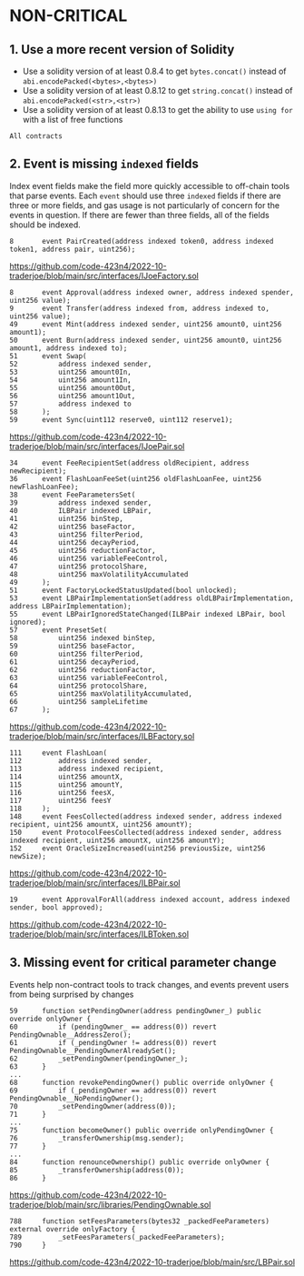 # NON-CRITICAL

## 1. Use a more recent version of Solidity

- Use a solidity version of at least 0.8.4 to get `bytes.concat()` instead of `abi.encodePacked(<bytes>,<bytes>)` 
- Use a solidity version of at least 0.8.12 to get `string.concat()` instead of `abi.encodePacked(<str>,<str>)`
- Use a solidity version of at least 0.8.13 to get the ability to use `using for` with a list of free functions

```
All contracts
```

## 2. Event is missing `indexed` fields

Index event fields make the field more quickly accessible to off-chain tools that parse events. Each `event` should use three `indexed` fields if there are three or more fields, and gas usage is not particularly of concern for the events in question. If there are fewer than three fields, all of the fields should be indexed.

```
8		event PairCreated(address indexed token0, address indexed token1, address pair, uint256);
```
https://github.com/code-423n4/2022-10-traderjoe/blob/main/src/interfaces/IJoeFactory.sol
```
8		event Approval(address indexed owner, address indexed spender, uint256 value);
9		event Transfer(address indexed from, address indexed to, uint256 value);
49		event Mint(address indexed sender, uint256 amount0, uint256 amount1);
50		event Burn(address indexed sender, uint256 amount0, uint256 amount1, address indexed to);
51		event Swap(
52			address indexed sender,
53			uint256 amount0In,
54			uint256 amount1In,
55			uint256 amount0Out,
56			uint256 amount1Out,
57			address indexed to
58		);
59		event Sync(uint112 reserve0, uint112 reserve1);
```
https://github.com/code-423n4/2022-10-traderjoe/blob/main/src/interfaces/IJoePair.sol
```
34		event FeeRecipientSet(address oldRecipient, address newRecipient);
36		event FlashLoanFeeSet(uint256 oldFlashLoanFee, uint256 newFlashLoanFee);
38		event FeeParametersSet(
39			address indexed sender,
40			ILBPair indexed LBPair,
41			uint256 binStep,
42			uint256 baseFactor,
43			uint256 filterPeriod,
44			uint256 decayPeriod,
45			uint256 reductionFactor,
46			uint256 variableFeeControl,
47			uint256 protocolShare,
48			uint256 maxVolatilityAccumulated
49		);
51		event FactoryLockedStatusUpdated(bool unlocked);
53		event LBPairImplementationSet(address oldLBPairImplementation, address LBPairImplementation);
55		event LBPairIgnoredStateChanged(ILBPair indexed LBPair, bool ignored);
57		event PresetSet(
58			uint256 indexed binStep,
59			uint256 baseFactor,
60			uint256 filterPeriod,
61			uint256 decayPeriod,
62			uint256 reductionFactor,
63			uint256 variableFeeControl,
64			uint256 protocolShare,
65			uint256 maxVolatilityAccumulated,
66			uint256 sampleLifetime
67		);
```
https://github.com/code-423n4/2022-10-traderjoe/blob/main/src/interfaces/ILBFactory.sol
```
111		event FlashLoan(
112			address indexed sender,
113			address indexed recipient,
114			uint256 amountX,
115			uint256 amountY,
116			uint256 feesX,
117			uint256 feesY
118		);
148		event FeesCollected(address indexed sender, address indexed recipient, uint256 amountX, uint256 amountY);
150		event ProtocolFeesCollected(address indexed sender, address indexed recipient, uint256 amountX, uint256 amountY);
152		event OracleSizeIncreased(uint256 previousSize, uint256 newSize);
```
https://github.com/code-423n4/2022-10-traderjoe/blob/main/src/interfaces/ILBPair.sol
```
19		event ApprovalForAll(address indexed account, address indexed sender, bool approved);
```
https://github.com/code-423n4/2022-10-traderjoe/blob/main/src/interfaces/ILBToken.sol

## 3. Missing event for critical parameter change


Events help non-contract tools to track changes, and events prevent users from being surprised by changes

```
59		function setPendingOwner(address pendingOwner_) public override onlyOwner {
60			if (pendingOwner_ == address(0)) revert PendingOwnable__AddressZero();
61			if (_pendingOwner != address(0)) revert PendingOwnable__PendingOwnerAlreadySet();
62			_setPendingOwner(pendingOwner_);
63		}
...
68		function revokePendingOwner() public override onlyOwner {
69			if (_pendingOwner == address(0)) revert PendingOwnable__NoPendingOwner();
70			_setPendingOwner(address(0));
71		}
...
75		function becomeOwner() public override onlyPendingOwner {
76			_transferOwnership(msg.sender);
77		}
...
84		function renounceOwnership() public override onlyOwner {
85			_transferOwnership(address(0));
86		}
```
https://github.com/code-423n4/2022-10-traderjoe/blob/main/src/libraries/PendingOwnable.sol
```
788		function setFeesParameters(bytes32 _packedFeeParameters) external override onlyFactory {
789			_setFeesParameters(_packedFeeParameters);
790		}
```
https://github.com/code-423n4/2022-10-traderjoe/blob/main/src/LBPair.sol


